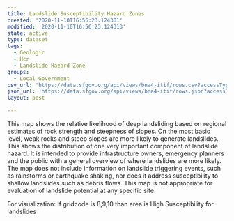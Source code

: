 ```yaml
---
title: Landslide Susceptibility Hazard Zones
created: '2020-11-10T16:56:23.124301'
modified: '2020-11-10T16:56:23.124313'
state: active
type: dataset
tags:
  - Geologic
  - Hcr
  - Landslide Hazard Zone
groups:
  - Local Government
csv_url: 'https://data.sfgov.org/api/views/bna4-itif/rows.csv?accessType=DOWNLOAD'
json_url: 'https://data.sfgov.org/api/views/bna4-itif/rows.json?accessType=DOWNLOAD'
layout: post

---
```

This map shows the relative likelihood of deep landsliding based on regional estimates of rock strength and steepness of slopes. On the most basic level, weak rocks and steep slopes are more likely to generate landslides. This shows the distribution of one very important component of landslide hazard. It is intended to provide infrastructure owners, emergency planners and the public with a general overview of where landslides are more likely. The map does not include information on landslide triggering events, such as rainstorms or earthquake shaking, nor does it address susceptibility to shallow landslides such as debris flows. This map is not appropriate for evaluation of landslide potential at any specific site.

For visualization: 
If gridcode is 8,9,10 than area is High Susceptibility for landslides

